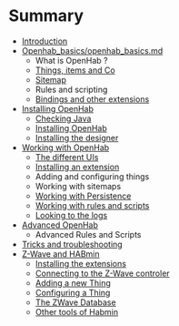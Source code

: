 # Summary

* [Introduction](README.md)
* [Openhab_basics/openhab_basics.md](openhab_basics.md)
   * What is OpenHab ?
   * [Things, items and Co](Things_items_and_Co/things,items_and_co_md.md)
   * [Sitemap](Sitemap/sitemap.md)
   * Rules and scripting
   * [Bindings and other extensions](Bindings_and_other_extensions/bindings_and_other_extensions.md)
* [Installing OpenHab](Installing_openhab_intoduction/installing_openhab_intoduction.md)
   * [Checking Java](Checking_java/checking_java.md)
   * [Installing OpenHab](Installing_openhab/installing_openhab.md)
   * [Installing the designer](Installing_the_designer/installing_the_designer.md)
* [Working with OpenHab](working_with_openhab.md)
   * [The different UIs](The_different_uis/the_different_uis.md)
   * [Installing an extension](Installing_an_extension/installing_an_extension.md)
   * Adding and configuring things
   * Working with sitemaps
   * [Working with Persistence](working_with_persistence.md)
   * [Working with rules and scripts](working_with_rules_and_scripts.md)
   * [Looking to the logs](Looking_to_the_logs/looking_to_the_logs.md)
* [Advanced OpenHab](advanced_openhab.md)
   * Advanced Rules and Scripts
* [Tricks and troubleshooting](Tricks_and_troubleshooting/tricks_and_troubleshooting.md)
* [Z-Wave and HABmin](z-wave_and_habadmin.md)
   * [Installing the extensions](Installing_the_extension/installing_the_extensions.md)
   * [Connecting to the Z-Wave controler](Connecting_to_the_z-wave_controler/connecting_to_the_z-wave_controler.md)
   * [Adding a new Thing](Adding_a_new_thing/adding_a_new_thing.md)
   * [Configuring a Thing](Configuring_a_thing/configuring_a_thing.md)
   * [The ZWave Database](The_zwave_database/the_zwave_database.md)
   * [Other tools of Habmin](Others_tools_of_habmin/other_tools_of_habmin.md)

